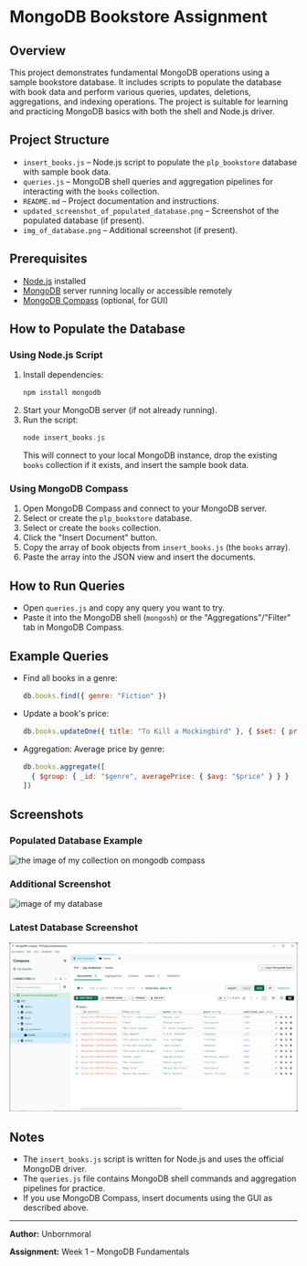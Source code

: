 # MongoDB Bookstore Assignment

## Overview
This project demonstrates fundamental MongoDB operations using a sample bookstore database. It includes scripts to populate the database with book data and perform various queries, updates, deletions, aggregations, and indexing operations. The project is suitable for learning and practicing MongoDB basics with both the shell and Node.js driver.

## Project Structure
- `insert_books.js` – Node.js script to populate the `plp_bookstore` database with sample book data.
- `queries.js` – MongoDB shell queries and aggregation pipelines for interacting with the `books` collection.
- `README.md` – Project documentation and instructions.
- `updated_screenshot_of_populated_database.png` – Screenshot of the populated database (if present).
- `img_of_database.png` – Additional screenshot (if present).

## Prerequisites
- [Node.js](https://nodejs.org/) installed
- [MongoDB](https://www.mongodb.com/try/download/community) server running locally or accessible remotely
- [MongoDB Compass](https://www.mongodb.com/products/compass) (optional, for GUI)

## How to Populate the Database

### Using Node.js Script
1. Install dependencies:
   ```powershell
   npm install mongodb
   ```
2. Start your MongoDB server (if not already running).
3. Run the script:
   ```powershell
   node insert_books.js
   ```
   This will connect to your local MongoDB instance, drop the existing `books` collection if it exists, and insert the sample book data.

### Using MongoDB Compass
1. Open MongoDB Compass and connect to your MongoDB server.
2. Select or create the `plp_bookstore` database.
3. Select or create the `books` collection.
4. Click the "Insert Document" button.
5. Copy the array of book objects from `insert_books.js` (the `books` array).
6. Paste the array into the JSON view and insert the documents.

## How to Run Queries
- Open `queries.js` and copy any query you want to try.
- Paste it into the MongoDB shell (`mongosh`) or the "Aggregations"/"Filter" tab in MongoDB Compass.

## Example Queries
- Find all books in a genre:
  ```js
  db.books.find({ genre: "Fiction" })
  ```
- Update a book's price:
  ```js
  db.books.updateOne({ title: "To Kill a Mockingbird" }, { $set: { price: 210 } })
  ```
- Aggregation: Average price by genre:
  ```js
  db.books.aggregate([
    { $group: { _id: "$genre", averagePrice: { $avg: "$price" } } }
  ])
  ```

## Screenshots

### Populated Database Example
![the image of my collection on mongodb compass](updated_screenshot_of_populated_database.png)

### Additional Screenshot
![image of my database](img_of_database.png)

### Latest Database Screenshot
![latest database screenshot](updated_database_latest_img.png)

## Notes
- The `insert_books.js` script is written for Node.js and uses the official MongoDB driver.
- The `queries.js` file contains MongoDB shell commands and aggregation pipelines for practice.
- If you use MongoDB Compass, insert documents using the GUI as described above.

---

**Author:** Unbornmoral

**Assignment:** Week 1 – MongoDB Fundamentals
